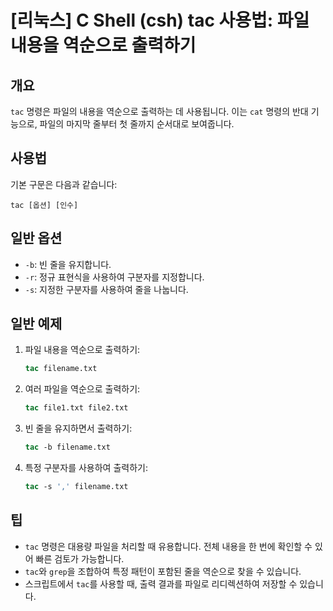 # [리눅스] C Shell (csh) tac 사용법: 파일 내용을 역순으로 출력하기

## 개요
`tac` 명령은 파일의 내용을 역순으로 출력하는 데 사용됩니다. 이는 `cat` 명령의 반대 기능으로, 파일의 마지막 줄부터 첫 줄까지 순서대로 보여줍니다.

## 사용법
기본 구문은 다음과 같습니다:

```
tac [옵션] [인수]
```

## 일반 옵션
- `-b`: 빈 줄을 유지합니다.
- `-r`: 정규 표현식을 사용하여 구분자를 지정합니다.
- `-s`: 지정한 구분자를 사용하여 줄을 나눕니다.

## 일반 예제
1. 파일 내용을 역순으로 출력하기:
   ```csh
   tac filename.txt
   ```

2. 여러 파일을 역순으로 출력하기:
   ```csh
   tac file1.txt file2.txt
   ```

3. 빈 줄을 유지하면서 출력하기:
   ```csh
   tac -b filename.txt
   ```

4. 특정 구분자를 사용하여 출력하기:
   ```csh
   tac -s ',' filename.txt
   ```

## 팁
- `tac` 명령은 대용량 파일을 처리할 때 유용합니다. 전체 내용을 한 번에 확인할 수 있어 빠른 검토가 가능합니다.
- `tac`와 `grep`을 조합하여 특정 패턴이 포함된 줄을 역순으로 찾을 수 있습니다.
- 스크립트에서 `tac`를 사용할 때, 출력 결과를 파일로 리디렉션하여 저장할 수 있습니다.